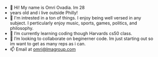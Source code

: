 - 👋 Hi! My name is Omri Ovadia. Im 28
-  years old and i live outside Philly!
- 👀 I'm intrested in a ton of things. I enjoy being well versed in any subject. I perticularly enjoy music, sports, games, politics, and philosophy.
- 🌱 I’m currently learning coding though Harvards cs50 class.
- 💞️ I’m looking to collaborate on beginerner code. Im just starting out so im want to get as many reps as i can.
- 📫 Email at omri@lmagroup.com 

<!---
omriao/omriao is a ✨ special ✨ repository because its `README.md` (this file) appears on your GitHub profile.
You can click the Preview link to take a look at your changes.
--->
